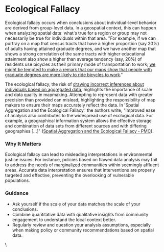 # Ecological Fallacy

Ecological fallacy occurs when conclusions about individual-level behavior are derived from group-level data. In a geospatial context, this can happen when analyzing spatial data: what's true for a region or group may not necessarily be true for individuals within that area. "For example, if we can portray on a map that census tracts that have a higher proportion (say 20%) of adults having attained graduate degrees, and we have another map that shows a strong correlation of the same tracts with higher educational attainment also show a higher than average tendency (say, 20%) of residents use bicycles as their primary mode of transportation to work; [we might be tempted to make a remark that our maps show that people with graduate degrees are more likely to ride bicycles to work](https://www.pbcgis.com/normalize/)."

The ecological fallacy, the risk of [drawing incorrect inferences about individuals based on aggregated data](https://mgimond.github.io/Spatial/pitfalls-to-avoid.html#ecological-fallacy), highlights the importance of scale and data quality in mapmaking. Attempting to represent data with greater precision than provided can mislead, highlighting the responsibility of map makers to ensure their maps accurately reflect the data. In 'Spatial Aggregation and the Ecological Fallacy,' the authors write, "Improved ease of analysis also contributes to the widespread use of ecological data. For example, a geographical information system allows the effective storage and combination of data sets from different sources and with differing geographies \[…]" ([Spatial Aggregation and the Ecological Fallacy - PMC](https://www.ncbi.nlm.nih.gov/pmc/articles/PMC4209486/)).

### **Why It Matters**

Ecological fallacy can lead to misleading interpretations in environmental justice issues. For instance, policies based on flawed data analysis may fail to address the needs of marginalized communities within seemingly affluent areas. Accurate data interpretation ensures that interventions are properly targeted and effective, preventing the overlooking of vulnerable populations.

### **Guidance**

* Ask yourself if the scale of your data matches the scale of your conclusions.
* Combine quantitative data with qualitative insights from community engagement to understand the local context better.
* Regularly review and question your analysis assumptions, especially when making policy or community recommendations based on spatial data.

\
